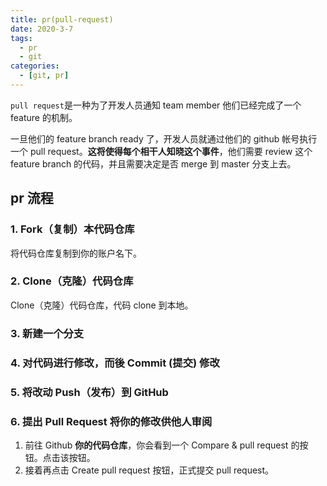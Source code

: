 ```yaml
---
title: pr(pull-request)
date: 2020-3-7
tags:
  - pr
  - git
categories:
  - [git, pr]
---
```


`pull request`是一种为了开发人员通知 team member 他们已经完成了一个 feature 的机制。

一旦他们的 feature branch ready 了，开发人员就通过他们的 github 帐号执行一个 pull request。**这将使得每个相干人知晓这个事件**，他们需要 review 这个 feature branch 的代码，并且需要决定是否 merge 到 master 分支上去。

## pr 流程

### 1. Fork（复制）本代码仓库

将代码仓库复制到你的账户名下。

### 2. Clone（克隆）代码仓库

Clone（克隆）代码仓库，代码 clone 到本地。

### 3. 新建一个分支

### 4. 对代码进行修改，而後 Commit (提交) 修改

### 5. 将改动 Push（发布）到 GitHub

### 6. 提出 Pull Request 将你的修改供他人审阅

1. 前往 Github **你的代码仓库**，你会看到一个 Compare & pull request 的按钮。点击该按钮。
2. 接着再点击 Create pull request 按钮，正式提交 pull request。
